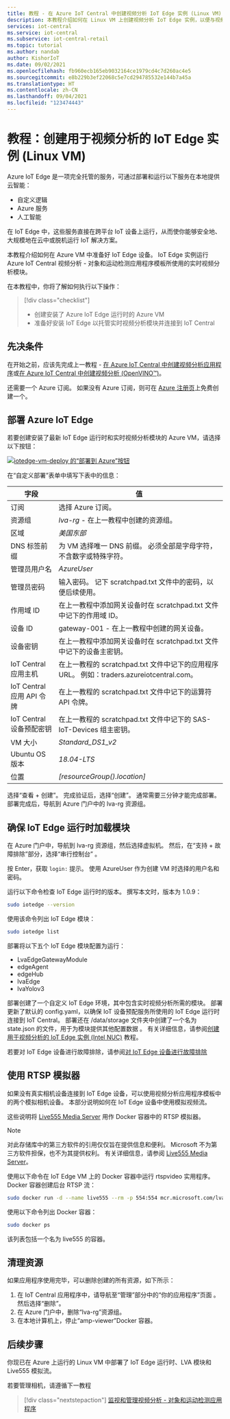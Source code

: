 ```yaml
---
title: 教程 - 在 Azure IoT Central 中创建视频分析 IoT Edge 实例 (Linux VM)
description: 本教程介绍如何在 Linux VM 上创建视频分析 IoT Edge 实例，以便与视频分析 - 对象和运动检测应用程序模板一起使用。
services: iot-central
ms.service: iot-central
ms.subservice: iot-central-retail
ms.topic: tutorial
ms.author: nandab
author: KishorIoT
ms.date: 09/02/2021
ms.openlocfilehash: fb960ecb165eb9032164ce1979cd4c7d260ac4e5
ms.sourcegitcommit: e8b229b3ef22068c5e7cd294785532e144b7a45a
ms.translationtype: HT
ms.contentlocale: zh-CN
ms.lasthandoff: 09/04/2021
ms.locfileid: "123474443"
---
```

# <a name="tutorial-create-an-iot-edge-instance-for-video-analytics-linux-vm"></a>教程：创建用于视频分析的 IoT Edge 实例 (Linux VM)

Azure IoT Edge 是一项完全托管的服务，可通过部署和运行以下服务在本地提供云智能：

* 自定义逻辑
* Azure 服务
* 人工智能

在 IoT Edge 中，这些服务直接在跨平台 IoT 设备上运行，从而使你能够安全地、大规模地在云中或脱机运行 IoT 解决方案。

本教程介绍如何在 Azure VM 中准备好 IoT Edge 设备。 IoT Edge 实例运行 Azure IoT Central 视频分析 - 对象和运动检测应用程序模板所使用的实时视频分析模块。

在本教程中，你将了解如何执行以下操作：
> [!div class="checklist"]
> * 创建安装了 Azure IoT Edge 运行时的 Azure VM
> * 准备好安装 IoT Edge 以托管实时视频分析模块并连接到 IoT Central

## <a name="prerequisites"></a>先决条件

在开始之前，应该先完成上一教程 - [在 Azure IoT Central 中创建视频分析应用程序](./tutorial-video-analytics-create-app-yolo-v3.md)或[在 Azure IoT Central 中创建视频分析 (OpenVINO&trade;)](tutorial-video-analytics-create-app-openvino.md)。

还需要一个 Azure 订阅。 如果没有 Azure 订阅，则可在 [Azure 注册页](https://aka.ms/createazuresubscription)上免费创建一个。

## <a name="deploy-azure-iot-edge"></a>部署 Azure IoT Edge

若要创建安装了最新 IoT Edge 运行时和实时视频分析模块的 Azure VM，请选择以下按钮：

[![iotedge-vm-deploy 的“部署到 Azure”按钮](https://aka.ms/deploytoazurebutton)](https://portal.azure.com/#create/Microsoft.Template/uri/https%3A%2F%2Fraw.githubusercontent.com%2FAzure%2Flive-video-analytics%2Fmaster%2Fref-apps%2Flva-edge-iot-central-gateway%2Fvm_deploy%2FedgeModuleVMDeploy.json)

在“自定义部署”表单中填写下表中的信息：

| 字段 | 值 |
| ----- | ----- |
| 订阅 | 选择 Azure 订阅。 |
| 资源组 | *lva-rg* - 在上一教程中创建的资源组。 |
| 区域       | *美国东部* |
| DNS 标签前缀 | 为 VM 选择唯一 DNS 前缀。 必须全部是字母字符，不含数字或特殊字符。 |
| 管理员用户名 | *AzureUser* |
| 管理员密码 | 输入密码。 记下 scratchpad.txt 文件中的密码，以便后续使用。 |
| 作用域 ID | 在上一教程中添加网关设备时在 scratchpad.txt 文件中记下的作用域 ID。 |
| 设备 ID | gateway-001 - 在上一教程中创建的网关设备。 |
| 设备密钥 | 在上一教程中添加网关设备时在 scratchpad.txt 文件中记下的设备主密钥。 |
| IoT Central 应用主机 | 在上一教程的 scratchpad.txt 文件中记下的应用程序 URL。 例如：traders.azureiotcentral.com。 |
| IoT Central 应用 API 令牌 | 在上一教程的 scratchpad.txt 文件中记下的运算符 API 令牌。 |
| IoT Central 设备预配密钥 | 在上一教程的 scratchpad.txt 文件中记下的 SAS-IoT-Devices 组主密钥。 |
| VM 大小 | *Standard_DS1_v2* |
| Ubuntu OS 版本 | *18.04-LTS* |
| 位置 | *[resourceGroup().location]* |

选择“查看 + 创建”。 完成验证后，选择“创建”。 通常需要三分钟才能完成部署。 部署完成后，导航到 Azure 门户中的 lva-rg 资源组。

## <a name="ensure-the-iot-edge-runtime-loads-the-modules"></a>确保 IoT Edge 运行时加载模块

在 Azure 门户中，导航到 lva-rg 资源组，然后选择虚拟机。 然后，在“支持 + 故障排除”部分，选择“串行控制台” 。

按 Enter，获取 `login:` 提示。 使用 AzureUser 作为创建 VM 时选择的用户名和密码。

运行以下命令检查 IoT Edge 运行时的版本。 撰写本文时，版本为 1.0.9：

```bash
sudo iotedge --version
```

使用该命令列出 IoT Edge 模块：

```bash
sudo iotedge list
```

部署将以下五个 IoT Edge 模块配置为运行：

* LvaEdgeGatewayModule
* edgeAgent
* edgeHub
* lvaEdge
* lvaYolov3

部署创建了一个自定义 IoT Edge 环境，其中包含实时视频分析所需的模块。 部署更新了默认的 config.yaml，以确保 IoT 设备预配服务所使用的 IoT Edge 运行时连接到 IoT Central。 部署还在 /data/storage 文件夹中创建了一个名为 state.json 的文件，用于为模块提供其他配置数据 。 有关详细信息，请参阅[创建用于视频分析的 IoT Edge 实例 (Intel NUC)](./tutorial-video-analytics-iot-edge-nuc.md) 教程。

若要对 IoT Edge 设备进行故障排除，请参阅[对 IoT Edge 设备进行故障排除](../../iot-edge/troubleshoot.md)

## <a name="use-the-rtsp-simulator"></a>使用 RTSP 模拟器

如果没有真实相机设备连接到 IoT Edge 设备，可以使用视频分析应用程序模板中的两个模拟相机设备。 本部分说明如何在 IoT Edge 设备中使用模拟视频流。

这些说明将 [Live555 Media Server](http://www.live555.com/mediaServer/) 用作 Docker 容器中的 RTSP 模拟器。

> [!NOTE]
> 对此存储库中的第三方软件的引用仅仅旨在提供信息和便利。 Microsoft 不为第三方软件担保，也不为其提供权利。 有关详细信息，请参阅 [Live555 Media Server](http://www.live555.com/mediaServer/)。

使用以下命令在 IoT Edge VM 上的 Docker 容器中运行 rtspvideo 实用程序。 Docker 容器创建后台 RTSP 流：

```bash
sudo docker run -d --name live555 --rm -p 554:554 mcr.microsoft.com/lva-utilities/rtspsim-live555:1.2
```

使用以下命令列出 Docker 容器：

```bash
sudo docker ps
```

该列表包括一个名为 live555 的容器。

## <a name="clean-up-resources"></a>清理资源

如果应用程序使用完毕，可以删除创建的所有资源，如下所示：

1. 在 IoT Central 应用程序中，请导航至“管理”部分中的“你的应用程序”页面 。 然后选择“删除”。
1. 在 Azure 门户中，删除“lva-rg”资源组。
1. 在本地计算机上，停止“amp-viewer”Docker 容器。

## <a name="next-steps"></a>后续步骤

你现已在 Azure 上运行的 Linux VM 中部署了 IoT Edge 运行时、LVA 模块和 Live555 模拟流。

若要管理相机，请遵循下一教程

> [!div class="nextstepaction"]
> [监视和管理视频分析 - 对象和运动检测应用程序](./tutorial-video-analytics-manage.md)